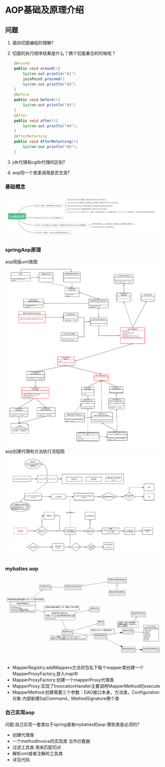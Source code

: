 # AOP基础及原理介绍

## 问题
1. 面向切面编程的理解?

2. 切面的执行顺序结果是什么？俩个切面重合的时候呢？
```java 
    @Around
    public void around(){
        System.out.println("A1")
        joinPoint.proceed()
        System.out.println("A2")
    }
    @Before
    public void before(){
        System.out.println("A3")
    }
    @After
    public void after(){
        System.out.println("A4");
    }
    @AfterReturning
    public void AfterReturning(){
        System.out.println("A5");
    }
```
3. jdk代理和cglib代理的区别?


4. aop同一个类里调用是否生效?

### 基础概念
![基础概念思维导图](image/concept.png)

### springAop原理
aop简版uml类图
![uml类图](image/ccc.png)
aop创建代理和方法执行流程图
![流程图](image/333.png)

### mybaties aop
![mybaties uml](image/mybaties.png)
* MapperRegistry:addMappers方法将包名下每个mapper类创建一个MapperProxyFactory,放入map中
* MapperProxyFactory:创建一个mapperProxy代理类
* MapperProxy:实现了InvocationHandler主要调用MapperMethod的execute
* MapperMethod:创建需要三个参数：DAO接口本身，方法类，Configuration对象 内部新建SqlCommand，MethodSignature俩个类

### 自己实现aop
问题:自己实现一套类似于spring或者mybaties的aop 哪些类是必须的?
* 创建代理类
* 一个methodInvoce的实现类 当作拦截器
* 过滤工具类 用来匹配切点
* 解析xml或者注解的工具类
* 详见代码
